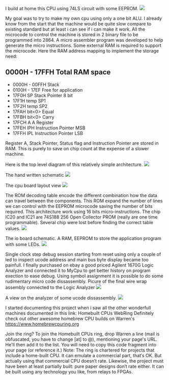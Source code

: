 I build at home this CPU using 74LS circuit with some EEPROM.
![](cpuPicture1.jpg)

 My goal was to try to make my own cpu using only a one bit ALU. I already know from the start that the machine would be quite slow compare to existing standard but at least i can see if i can make it work.  All the microcode to control the machine is stored in 2 binary file to be programmed into 2864. A micro assembler program was developed to help generate the micro instructions. Some external RAM is required to support the microcode. Here the RAM address mapping to implement the storage need:

0000H - 17FFH Total RAM space
-----------------------------
* 0000H - 00FFH  Stack
* 0100H - 17EF   Free for application
* 17F0H SP		   Stack Pointer 8 bit
* 17F1H temp SP1
* 17F2H temp SP2
* 17FAH bit<0>	 Equal
* 17FBH bit<0>	 Carry
* 17FCH A		     A Register
* 17FEH IPH		   Instruction Pointer MSB
* 17FFH IPL		   Instruction Pointer LSB

Register A, Stack Pointer, Status flag and Instruction Pointer are stored in RAM. This is purely to save on chip count at the expense of a slower machine.

Here is the top level diagram of this relatively simple architecture.
![](topDiagram.jpg)

The hand written schematic
![](cpuSchematic.jpg)

The cpu board layout view
![](cpuBoardLayout.jpg)

The ROM decoding table encode the different combination how the data can travel between the components. This ROM expand the number of lines we can control with the EEPROM microcode saving the number of bits required. This architecture work using 16 bits micro-instructions. The chip IC20 and IC21 are 74S188 256 Open Collector PROM (really are one time programmable). Several chip were lost before finding the correct table values.
![](decoderRomTable.jpg)

The io board schematic. A RAM, EEPROM to store the application program with some LEDs.
![](ioSchematic.jpg)

Single clock step debug session starting from reset using only a couple of led to inspect ucode address and main bus byte display became too painfull. I finally purchased on ebay a good priced Agilent 1670G Logic Analyzer and connected it to MyCpu to get better history on program exection to ease debug. Using symbol assignment it is possible to do some rudimentary micro code dissassembly.
Picure of the final wire wrap assembly connected to the Logic Analyzer
![](cpuPicture2.jpg)

A view on the analyzer of some ucode dissassembly.
![](ucodeLogicAnalyzerDebug.jpg)

I started documenting this project when i saw all the other wonderfull machines documented in this link: Homebuilt CPUs WebRing
Definitely check out other awesome homebrew CPU builds on Warren's https://www.homebrewcpuring.org

Join the ring?
To join the Homebuilt CPUs ring, drop Warren a line (mail is obfuscated, you have to change [at] to @), mentioning your page's URL. He'll then add it to the list. You will need to copy this code fragment into your page (or reference it.)
Note: The ring is chartered for projects that include a home-built CPU. It can emulate a commercial part, that′s OK. But actually using that commercial CPU doesn′t rate. Likewise, the project must have been at least partially built: pure paper designs don′t rate either. It can be built using any technology you like, from relays to FPGAs.
